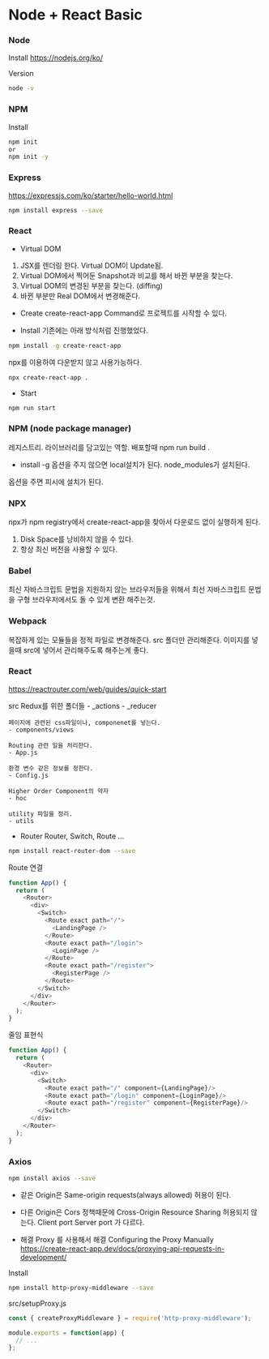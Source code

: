 # Node + React Basic


### Node
Install
https://nodejs.org/ko/

Version
```bash
node -v
```

### NPM
Install
```bash
npm init
or
npm init -y
```
### Express
https://expressjs.com/ko/starter/hello-world.html
```bash
npm install express --save
```


### React
- Virtual DOM 
1. JSX를 렌더링 한다.
    Virtual DOM이 Update됨.
2. Virtual DOM에서 찍어둔 Snapshot과 비교를 해서 바뀐 부분을 찾는다.
3. Virtual DOM의 변경된 부분을 찾는다. (diffing)
4. 바뀐 부분만 Real DOM에서 변경해준다.

- Create
create-react-app Command로 프로젝트를 시작할 수 있다.

- Install
기존에는 아래 방식처럼 진행했었다.
```bash
npm install -g create-react-app
```

npx를 이용하여 다운받지 않고 사용가능하다.
```bash
npx create-react-app .
```
- Start
```bash
npm run start
```

### NPM (node package manager)
레지스트리. 라이브러리를 담고있는 역할.
배포할때 npm run build .

- install -g 
옵션을 주지 않으면 local설치가 된다.
node_modules가 설치된다.

옵션을 주면 피시에 설치가 된다.

### NPX
npx가 npm registry에서 create-react-app을 찾아서 다운로드 없이 실행하게 된다.
1. Disk Space를 낭비하지 않을 수 있다.
2. 항상 최신 버전을 사용할 수 있다.

### Babel
최신 자바스크립트 문법을 지원하지 않는 브라우저들을 위해서
최선 자바스크립트 문법을 구형 브라우저에서도 돌 수 있게 변환 해주는것.

### Webpack
복잡하게 있는 모듈들을 정적 파일로 변경해준다.
src 폴더만 관리해준다.
이미지를 넣을때 src에 넣어서 관리해주도록 해주는게 좋다.

### React
https://reactrouter.com/web/guides/quick-start

src 
    Redux를 위한 폴더들
    - _actions
    - _reducer

    페이지에 관련된 css파일이나, componenet를 넣는다.
    - components/views

    Routing 관련 일을 처리한다.
    - App.js 

    환경 변수 같은 정보를 정한다.
    - Config.js

    Higher Order Component의 약자
    - hoc

    utility 파일을 정리.
    - utils

- Router
Router, Switch, Route ...

```bash
npm install react-router-dom --save
```

Route 연결
```js
function App() {
  return (
    <Router>
      <div>
        <Switch>
          <Route exact path="/">
            <LandingPage />
          </Route>
          <Route exact path="/login">
            <LoginPage />
          </Route>
          <Route exact path="/register">
            <RegisterPage />
          </Route>
        </Switch>
      </div>
    </Router>
  );
}
```

줄임 표현식
```js
function App() {
  return (
    <Router>
      <div>
        <Switch>
          <Route exact path="/" component={LandingPage}/>
          <Route exact path="/login" component={LoginPage}/>
          <Route exact path="/register" component={RegisterPage}/>
        </Switch>
      </div>
    </Router>
  );
}
```

### Axios

```bash
npm install axios --save
```

- 같은 Origin은 Same-origin requests(always allowed) 허용이 된다.

- 다른 Origin은 Cors 정책때문에 Cross-Origin Resource Sharing 허용되지 않는다.
Client port
Server port 가 다르다.

- 해결
Proxy 를 사용해서 해결
Configuring the Proxy Manually
https://create-react-app.dev/docs/proxying-api-requests-in-development/

Install
```bash
npm install http-proxy-middleware --save
```

src/setupProxy.js
```js
const { createProxyMiddleware } = require('http-proxy-middleware');

module.exports = function(app) {
  // ...
};
```